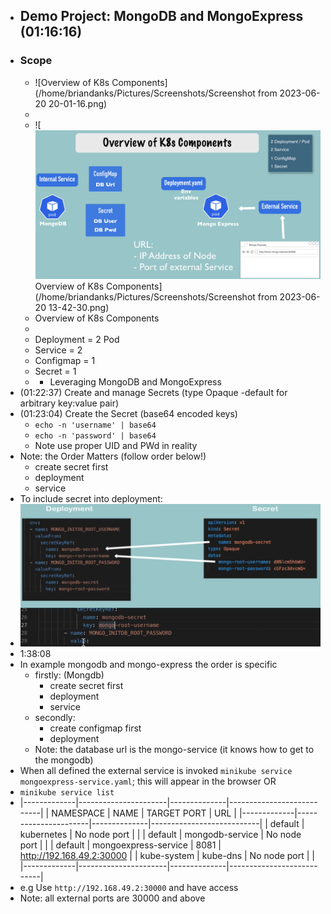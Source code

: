 - ## Demo Project: MongoDB and MongoExpress  (01:16:16)
- ### Scope
	- ![Overview of K8s Components](/home/briandanks/Pictures/Screenshots/Screenshot from 2023-06-20 20-01-16.png)
	-
	- ![ ![Screenshot from 2023-06-20 20-01-16.png](../assets/Screenshot_from_2023-06-20_20-01-16_1687287798768_0.png) Overview of K8s Components](/home/briandanks/Pictures/Screenshots/Screenshot from 2023-06-20 13-42-30.png)
	- Overview of K8s Components
	-
	- Deployment  = 2 Pod
	- Service = 2
	- Configmap = 1
	- Secret = 1
	- - Leveraging MongoDB and MongoExpress
- (01:22:37) Create and manage Secrets (type Opaque -default for arbitrary key:value pair)
- (01:23:04) Create the Secret (base64 encoded keys)
	- `echo -n 'username' | base64`
	- `echo -n 'password' | base64`
	- Note use proper UID and PWd in reality
- Note:  the Order Matters (follow order below!)
	- create secret first
	- deployment
	- service
- To include secret into deployment:
- ![image.png](../assets/image_1686918180776_0.png)
- 1:38:08
- In example mongodb and mongo-express the order is specific
	- firstly: (Mongdb)
		- create secret first
		- deployment
		- service
	- secondly:
		- create configmap first
		- deployment
	- Note: the database url is the mongo-service (it knows how to get to the mongodb)
- When all defined the external service is invoked `minikube service mongoexpress-service.yaml`; this will appear in the browser  OR
- `minikube service list`
- |-------------|----------------------|--------------|---------------------------|
  |  NAMESPACE  |         NAME         | TARGET PORT  |            URL            |
  |-------------|----------------------|--------------|---------------------------|
  | default     | kubernetes           | No node port |                           |
  | default     | mongodb-service      | No node port |                           |
  | default     | mongoexpress-service |         8081 | http://192.168.49.2:30000 |
  | kube-system | kube-dns             | No node port |                           |
  |-------------|----------------------|--------------|---------------------------|
- e.g Use `http://192.168.49.2:30000` and have access
- Note: all external ports are 30000 and above